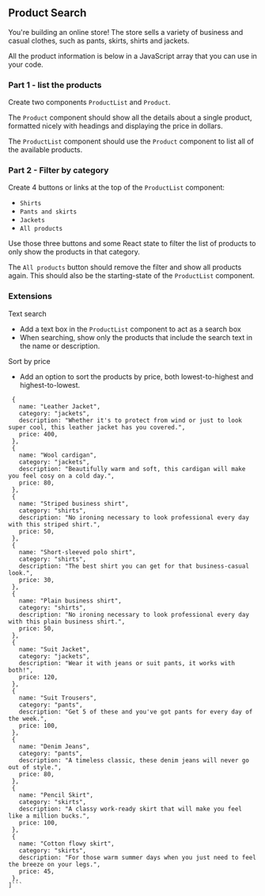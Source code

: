 ## Product Search

You're building an online store! The store sells a variety of business and casual clothes, such as pants, skirts, shirts and jackets.

All the product information is below in a JavaScript array that you can use in your code.

### Part 1 - list the products

Create two components `ProductList` and `Product`.

The `Product` component should show all the details about a single product,
formatted nicely with headings and displaying the price in dollars.

The `ProductList` component should use the `Product` component to list all of the available products.

### Part 2 - Filter by category

Create 4 buttons or links at the top of the `ProductList` component:

 - `Shirts`
 - `Pants and skirts`
 - `Jackets`
 - `All products`

Use those three buttons and some React state to filter the list of products to only show the products in that category. 

The `All products` button should remove the filter and show all products again.
This should also be the starting-state of the `ProductList` component.

### Extensions

Text search
 - Add a text box in the `ProductList` component to act as a search box
 - When searching, show only the products that include the search text in the name or description.

Sort by price
 - Add an option to sort the products by price, both lowest-to-highest and highest-to-lowest.

 ```const products = [
  {
    name: "Leather Jacket",
    category: "jackets",
    description: "Whether it's to protect from wind or just to look super cool, this leather jacket has you covered.",
    price: 400,
  },
  {
    name: "Wool cardigan",
    category: "jackets",
    description: "Beautifully warm and soft, this cardigan will make you feel cosy on a cold day.",
    price: 80,
  },
  {
    name: "Striped business shirt",
    category: "shirts",
    description: "No ironing necessary to look professional every day with this striped shirt.",
    price: 50,
  },
  {
    name: "Short-sleeved polo shirt",
    category: "shirts",
    description: "The best shirt you can get for that business-casual look.",
    price: 30,
  },
  {
    name: "Plain business shirt",
    category: "shirts",
    description: "No ironing necessary to look professional every day with this plain business shirt.",
    price: 50,
  },
  {
    name: "Suit Jacket",
    category: "jackets",
    description: "Wear it with jeans or suit pants, it works with both!",
    price: 120,
  },
  {
    name: "Suit Trousers",
    category: "pants",
    description: "Get 5 of these and you've got pants for every day of the week.",
    price: 100,
  },
  {
    name: "Denim Jeans",
    category: "pants",
    description: "A timeless classic, these denim jeans will never go out of style.",
    price: 80,
  },
  {
    name: "Pencil Skirt",
    category: "skirts",
    description: "A classy work-ready skirt that will make you feel like a million bucks.",
    price: 100,
  },
  {
    name: "Cotton flowy skirt",
    category: "skirts",
    description: "For those warm summer days when you just need to feel the breeze on your legs.",
    price: 45,
  },
]```